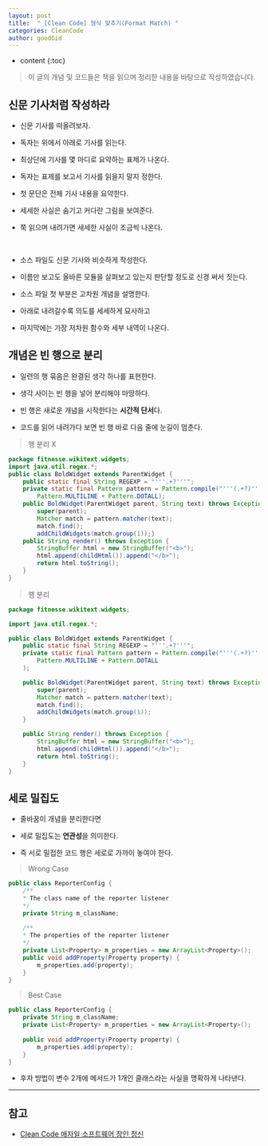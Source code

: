 ```yaml
---
layout: post
title:  " [Clean Code] 형식 맞추기(Format Match) "
categories: CleanCode
author: goodGid
---
```

* content
{:toc}

> 이 글의 개념 및 코드들은 책을 읽으며 정리한 내용을 바탕으로 작성하였습니다.

## 신문 기사처럼 작성하라

* 신문 기사를 떠올려보자.

* 독자는 위에서 아래로 기사를 읽는다.

* 최상단에 기사를 몇 마디로 요약하는 표제가 나온다.

* 독자는 표제를 보고서 기사를 읽을지 말지 정한다.

* 첫 문단은 전체 기사 내용을 요약한다.

* 세세한 사실은 숨기고 커다란 그림을 보여준다.

* 쭉 읽으며 내려가면 세세한 사실이 조금씩 나온다.

<br>









* 소스 파일도 신문 기사와 비슷하게 작성한다.

* 이름만 보고도 올바른 모듈을 살펴보고 있는지 판단할 정도로 신경 써서 짓는다.

* 소스 파일 첫 부분은 고차원 개념을 설명한다.

* 아래로 내려갈수록 의도를 세세하게 묘사하고

* 마지막에는 가장 저차원 함수와 세부 내역이 나온다.


## 개념은 빈 행으로 분리

* 일련의 행 묶음은 완결된 생각 하나를 표현한다.

* 생각 사이는 빈 행을 넣어 분리해야 마땅하다.

* 빈 행은 새로운 개념을 시작한다는 **시간적 단서**다.

* 코드를 읽어 내려가다 보면 빈 행 바로 다음 줄에 눈길이 멈춘다.

> 행 분리 X

``` java
package fitnesse.wikitext.widgets;
import java.util.regex.*;
public class BoldWidget extends ParentWidget {
    public static final String REGEXP = "'''.+?'''";
    private static final Pattern pattern = Pattern.compile("'''(.+?)'''",
        Pattern.MULTILINE + Pattern.DOTALL);
    public BoldWidget(ParentWidget parent, String text) throws Exception {
        super(parent);
        Matcher match = pattern.matcher(text);
        match.find();
        addChildWidgets(match.group(1));}
    public String render() throws Exception {
        StringBuffer html = new StringBuffer("<b>");
        html.append(childHtml()).append("</b>");
        return html.toString();
    }
}
```

> 행 분리 

``` java
package fitnesse.wikitext.widgets;

import java.util.regex.*;

public class BoldWidget extends ParentWidget {
    public static final String REGEXP = "'''.+?'''";
    private static final Pattern pattern = Pattern.compile("'''(.+?)'''",
        Pattern.MULTILINE + Pattern.DOTALL
    );

    public BoldWidget(ParentWidget parent, String text) throws Exception {
        super(parent);
        Matcher match = pattern.matcher(text);
        match.find();
        addChildWidgets(match.group(1));
    }

    public String render() throws Exception {
        StringBuffer html = new StringBuffer("<b>");
        html.append(childHtml()).append("</b>");
        return html.toString();
    }
}
```






## 세로 밀집도

* 줄바꿈이 개념을 분리한다면 

* 세로 밀집도는 **연관성**을 의미한다.

* 즉 서로 밀접한 코드 행은 세로로 가까이 놓여야 한다.

> Wrong Case

``` java
public class ReporterConfig {
	/**
	* The class name of the reporter listener 
	*/
	private String m_className;
	
	/**
	* The properties of the reporter listener 
	*/
	private List<Property> m_properties = new ArrayList<Property>();
	public void addProperty(Property property) { 
		m_properties.add(property);
	}
}
```

> Best Case

``` java
public class ReporterConfig {
	private String m_className;
	private List<Property> m_properties = new ArrayList<Property>();
	
	public void addProperty(Property property) { 
		m_properties.add(property);
	}
}
```

* 후자 방법이 변수 2개에 메서드가 1개인 클래스라는 사실을 명확하게 나타낸다.

---

## 참고

* [Clean Code 애자일 소프트웨어 장인 정신](https://book.naver.com/bookdb/book_detail.nhn?bid=7390287)